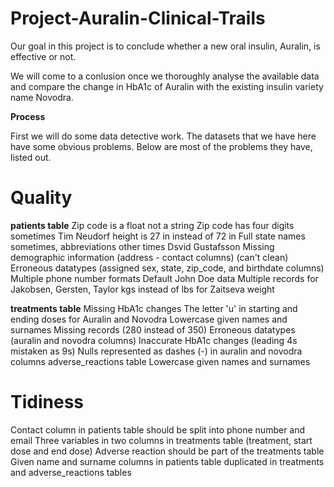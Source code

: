 # Project-Auralin-Clinical-Trails
  Our goal in this project is to conclude whether a new oral insulin, Auralin, is effective or not.
  
  We will come to a conlusion once we thoroughly analyse the available data and compare the change in HbA1c of Auralin with the existing insulin variety name Novodra.

**Process**

First we will do some data detective work. The datasets that we have here have some obvious problems. Below are most of the problems they have, listed out. 

# Quality

**patients table**
Zip code is a float not a string
Zip code has four digits sometimes
Tim Neudorf height is 27 in instead of 72 in
Full state names sometimes, abbreviations other times
Dsvid Gustafsson
Missing demographic information (address - contact columns) (can't clean)
Erroneous datatypes (assigned sex, state, zip_code, and birthdate columns)
Multiple phone number formats
Default John Doe data
Multiple records for Jakobsen, Gersten, Taylor
kgs instead of lbs for Zaitseva weight

**treatments table**
Missing HbA1c changes
The letter 'u' in starting and ending doses for Auralin and Novodra
Lowercase given names and surnames
Missing records (280 instead of 350)
Erroneous datatypes (auralin and novodra columns)
Inaccurate HbA1c changes (leading 4s mistaken as 9s)
Nulls represented as dashes (-) in auralin and novodra columns
adverse_reactions table
Lowercase given names and surnames
# Tidiness
Contact column in patients table should be split into phone number and email
Three variables in two columns in treatments table (treatment, start dose and end dose)
Adverse reaction should be part of the treatments table
Given name and surname columns in patients table duplicated in treatments and adverse_reactions tables
